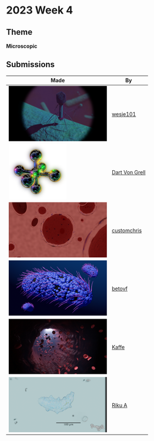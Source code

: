 # 2023 Week 4


## Theme

**Microscopic**


## Submissions

| Made | By |
|------|----|
| <img src="./wesje101/Bacteriophage5.png" height="150" /> | [wesje101](./wesje101/) |
| <img src="./DartVonGrell/Molecule.png" height="150" /> | [Dart Von Grell](./DartVonGrell/) |
| <img src="./customchris/Micro.png" height="150" /> | [customchris](./customchris/) |
| <img src="./betovf/bacteria.png" height="150" /> | [betovf](./betovf/) |
| <img src="./Kaffe/rend_post.jpg" height="150" /> | [Kaffe](./Kaffe/) |
| <img src="./RikuA/tardigrade.png" height="150" /> | [Riku A](./RikuA/) |
